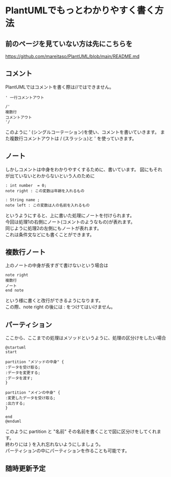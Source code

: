 # PlantUMLでもっとわかりやすく書く方法

## 前のページを見ていない方は先にこちらを
<https://github.com/mareitaso/PlantUML/blob/main/README.md>

## コメント
PlantUMLではコメントを書く際は//ではできません。
```
' 一行コメントアウト

/'
複数行
コメントアウト
'/
```
このように ' (シングルコーテーション)を使い、コメントを書いていきます。
また複数行コメントアウトは / (スラッシュ)と ' を使っていきます。

## ノート
しかしコメントは中身をわかりやすくするために、書いています。
図にもそれが出ていないとわからないという人のために
```
: int number  = 0;
note right : この変数は年齢を入れるもの

: String name ;
note left : この変数は人の名前を入れるもの
```
というようにすると、上に書いた処理にノートを付けられます。  
今回は処理1の右側にノート(コメントのようなもの)が表れます。  
同じように処理2の左側にもノートが表れます。  
これは条件文などにも書くことができます。

## 複数行ノート
上のノートの中身が長すぎて書けないという場合は
```
note right
複数行
ノート
end note
```
という様に書くと改行ができるようになります。  
この際、note right の後には : をつけてはいけません。

## パーティション
ここから、ここまでの処理はメソッドというように、処理の区分けをしたい場合
```
@startuml
start

partition "メソッドの中身" {
:データを受け取る;
:データを変更する;
:データを渡す;
}

partition "メインの中身" {
:変更したデータを受け取る;
:出力する;
}

end
@enduml
```
このように partition と "名前" その名前を書くことで図に区分けをしてくれます。  
終わりには } を入れ忘れないようにしましょう。  
パーティションの中にパーティションを作ることも可能です。

## 随時更新予定 
